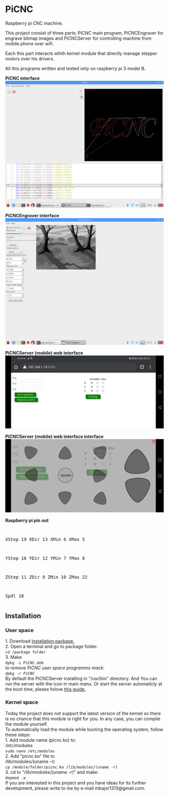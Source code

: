 # PiCNC
<p>Raspberry pi CNC machine.</p>
<p>This project consist of three parts: PiCNC main program, PiCNCEngraver for engrave bitmap images and PiCNCServer for controlling machine from mobile phone over wifi.</p>
<p>Each this part interacts whith kernel module that directly manage stepper motors over his drivers.</p>
<p>All this programs written and tested only on raspberry pi 3 model B.</p>
<p><b>PiCNC interface</b><br>
<img src="https://github.com/Michael1313/PiCNC/blob/main/screenshots/PiCNC.png" alt="raspberry pi CNC machine"></p>
<p><b>PiCNCEngraver interface</b><br>
<img src="https://github.com/Michael1313/PiCNC/blob/main/screenshots/PiCNCEngraver.png" alt="raspberry pi CNC machine"></p>
<p><b>PiCNCServer (mobile) web interface</b><br>
<img src="https://github.com/Michael1313/PiCNC/blob/main/screenshots/PiCNCServer.jpg" alt="raspberry pi CNC machine"></p>
<p><b>PiCNCServer (mobile) web interface interface</b><br>
<img src="https://github.com/Michael1313/PiCNC/blob/main/screenshots/PiCNCManualControl.jpg" alt="raspberry pi CNC machine"></p>
<p><b>Raspberry pi pin out</b></p>
<pre>

XStep 19
XDir  13
XMin  6
XMax  5

YStep 16
YDir  12
YMin  7
YMax  8

ZStep 11
ZDir  9
ZMin  10
ZMax  22

Spdl  18
</pre>
<h2>Installation</h2>
<h3>User space</h3>
  1. Download <a href="https://github.com/Michael1313/PiCNC/releases/tag/v1.0-1">installation package.</a><br>
  2. Open a terminal and go to package folder.<br>
  <code>cd /package folder</code><br>
  3. Make<br>
  <code>dpkg -i PiCNC.deb</code><br>
  <i>to remove PiCNC user space programms mack:</i><br>
  <i><code>dpkg -r PiCNC</code></i><br>
  By default the PiCNCServer installing in "/usr/bin" directory. And You can run the server with the icon in main manu. Or start the server automaticly at the boot time, please folove <a href="https://www.dexterindustries.com/howto/run-a-program-on-your-raspberry-pi-at-startup/">this guide.</a>
<h3>Kernel space</h3>
Today the project does not support the latest version of the kernel so there is no chance that this module is right for you. In any case, you can compile the module yourself.<br>
To automatically load the module while booting the operating system, follow these steps:<br>
1. Add module name (picnc.ko) to:<br>
/etc/modules<br>
<code>sudo nano /etc/modules</code><br>
2. Add "picnc.ko" file to<br>
/lib/modules/(uname -r)<br>
<code>cp /module/folder/picnc.ko /lib/modules/(uname -r)</code><br>
3. cd to "/lib/modules/(uname -r)" and make:<br>
<code>depmod -a</code><br>
If you are interested in this project and you have ideas for its further development, please write to me by e-mail mbajor1313@gmail.com.
